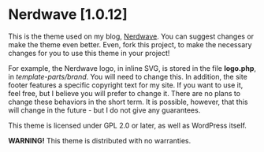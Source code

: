 # Nerdwave [1.0.12]

This is the theme used on my blog, [Nerdwave](https://nerdwave.com.br). You can suggest changes or make the theme even better. Even, fork this project, to make the necessary changes for you to use this theme in your project!

For example, the Nerdwave logo, in inline SVG, is stored in the file **logo.php**, in *template-parts/brand*. You will need to change this. In addition, the site footer features a specific copyright text for my site. If you want to use it, feel free, but I believe you will prefer to change it. There are no plans to change these behaviors in the short term. It is possible, however, that this will change in the future - but I do not give any guarantees.

This theme is licensed under GPL 2.0 or later, as well as WordPress itself.

**WARNING!** This theme is distributed with no warranties.
